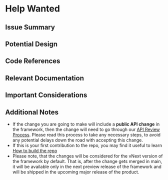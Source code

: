 <!--

**IMPORTANT**: As part of posting this comment, please make sure:
- that the issue is properly labeled with both `area-` and `feature-` labels.
- to apply one of the `Complexity: ` labels is applied to the issue [Simple | Medium | Hard]
- for an issue which was marked with `Complexity: Simple` label, it may be a good fit for a first-time contributors to this repo.
  If so, please also apply `good-first-issue` label.
-->

# Help Wanted

## Issue Summary

<!-- This section will be filled in by the engineers assigned to this  -->

## Potential Design

<!-- This section is meant to be used for a high level design of what a solution should look like and/or what direction should be taken to solving this problem. -->

## Code References

<!-- Links to classes / methods which are critical to understand for building out this solution, as these are relevant and will be used by the solution, as well as existing test cases that exercise this code -->

## Relevant Documentation

<!-- Links to relevant documentation which you think is relevant for handling this issue -->

## Important Considerations

<!-- List of additional gotchas the community member who will be handling this issue will need to consider when working on the solution -->

## Additional Notes
- If the change you are going to make will include a **public API change** in the framework, then the change will need to go through our [API Review Process](/docs/APIReviewProcess.md). Please read this process to take any necessary steps, to avoid any potential delays down the road with accepting this change.
- If this is your first contribution to the repo, you may find it useful to learn [How to build the repo](/docs/BuildFromSource.md)
- Please note, that the changes will be considered for the vNext version of the framework by default. That is, after the change gets merged in main, it will be available only in the next preview release of the framework and will be shipped in the upcoming major release of the product.
